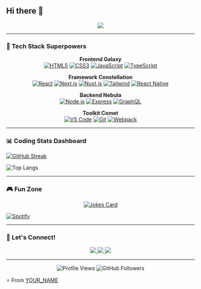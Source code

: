 ## Hi there 👋

<!--
**e45ra/e45ra** is a ✨ _special_ ✨ repository because its `README.md` (this file) appears on your GitHub profile.

Here are some ideas to get you started:

- 🔭 I’m currently working on ...
- 🌱 I’m currently learning ...
- 👯 I’m looking to collaborate on ...
- 🤔 I’m looking for help with ...
- 💬 Ask me about ...
- 📫 How to reach me: ...
- 😄 Pronouns: ...
- ⚡ Fun fact: ...
-->
<p align="center">
  <img src="https://readme-typing-svg.herokuapp.com?font=Fira+Code&size=30&duration=4000&pause=1000&color=67E8F7&center=true&vCenter=true&width=435&lines=Hey+there+%F0%9F%91%8B;I'm+a+Frontend+Wizard+%F0%9F%94%A5;Pixel+Pusher+%F0%9F%92%AA;Framework+Juggler+%F0%9F%A4%AF;Code+Alchemist+%E2%9A%94%EF%B8%8F" />
</p>

---

### 🚀 **Tech Stack Superpowers**

<div align="center">
  
**Frontend Galaxy**  
[![HTML5](https://img.shields.io/badge/-HTML5-E34F26?style=for-the-badge&logo=html5&logoColor=white)](https://developer.mozilla.org/en-US/docs/Web/HTML)
[![CSS3](https://img.shields.io/badge/-CSS3-1572B6?style=for-the-badge&logo=css3&logoColor=white)](https://developer.mozilla.org/en-US/docs/Web/CSS)
[![JavaScript](https://img.shields.io/badge/-JavaScript-F7DF1E?style=for-the-badge&logo=javascript&logoColor=black)](https://developer.mozilla.org/en-US/docs/Web/JavaScript)
[![TypeScript](https://img.shields.io/badge/-TypeScript-3178C6?style=for-the-badge&logo=typescript&logoColor=white)](https://www.typescriptlang.org/)

**Framework Constellation**  
[![React](https://img.shields.io/badge/-React-61DAFB?style=for-the-badge&logo=react&logoColor=black)](https://reactjs.org/)
[![Next.js](https://img.shields.io/badge/-Next.js-000000?style=for-the-badge&logo=next.js&logoColor=white)](https://nextjs.org/)
[![Nuxt.js](https://img.shields.io/badge/-Nuxt.js-00DC82?style=for-the-badge&logo=nuxt.js&logoColor=white)](https://nuxt.com/)
[![Tailwind](https://img.shields.io/badge/-Tailwind_CSS-06B6D4?style=for-the-badge&logo=tailwind-css&logoColor=white)](https://tailwindcss.com/)
[![React Native](https://img.shields.io/badge/-React_Native-61DAFB?style=for-the-badge&logo=react&logoColor=black)](https://reactnative.dev/)
  
**Backend Nebula**  
[![Node.js](https://img.shields.io/badge/-Node.js-339933?style=for-the-badge&logo=node.js&logoColor=white)](https://nodejs.org/)
[![Express](https://img.shields.io/badge/-Express-000000?style=for-the-badge&logo=express&logoColor=white)](https://expressjs.com/)
[![GraphQL](https://img.shields.io/badge/-GraphQL-E10098?style=for-the-badge&logo=graphql&logoColor=white)](https://graphql.org/)

**Toolkit Comet**  
[![VS Code](https://img.shields.io/badge/-VS_Code-007ACC?style=for-the-badge&logo=visual-studio-code&logoColor=white)](https://code.visualstudio.com/)
[![Git](https://img.shields.io/badge/-Git-F05032?style=for-the-badge&logo=git&logoColor=white)](https://git-scm.com/)
[![Webpack](https://img.shields.io/badge/-Webpack-8DD6F9?style=for-the-badge&logo=webpack&logoColor=black)](https://webpack.js.org/)
  
</div>

---

### 📊 **Coding Stats Dashboard**

<!-- GitHub Stats with dynamic gradient -->
[![GitHub Streak](https://streak-stats.demolab.com?user=YOUR_USERNAME&theme=react&background=0D1117&border=67E8F7&dates=67E8F7)](https://git.io/streak-stats)

![Top Langs](https://github-readme-stats.vercel.app/api/top-langs/?username=YOUR_USERNAME&layout=compact&theme=react&bg_color=0D1117&title_color=67E8F7&text_color=FFFFFF)

---

### 🎮 **Fun Zone**

<!-- Random Dev Joke -->
<p align="center">
  <a href="https://readme-jokes.vercel.app">
    <img src="https://readme-jokes.vercel.app/api?bgColor=%230D1117&textColor=%2367E8F7&aColor=%2367E8F7&borderColor=%2367E8F7" alt="Jokes Card" />
  </a>
</p>

<!-- Spotify currently playing -->
[![Spotify](https://spotify-readme-cyan.vercel.app/api/spotify?background_color=0D1117&border_color=67E8F7)](https://open.spotify.com/user/YOUR_SPOTIFY_ID)

---

### 🚨 **Let's Connect!**

<p align="center">
  <a href="https://github.com/YOUR_USERNAME">
    <img src="https://img.shields.io/badge/-GitHub-181717?style=for-the-badge&logo=github&logoColor=white" />
  </a>
  <a href="https://linkedin.com/in/YOUR_LINKEDIN">
    <img src="https://img.shields.io/badge/-LinkedIn-0A66C2?style=for-the-badge&logo=linkedin&logoColor=white" />
  </a>
  <a href="mailto:YOUR_EMAIL">
    <img src="https://img.shields.io/badge/-Email-EA4335?style=for-the-badge&logo=gmail&logoColor=white" />
  </a>
</p>

---

<p align="center">
  <img src="https://komarev.com/ghpvc/?username=YOUR_USERNAME&color=67E8F7&style=flat-square" alt="Profile Views" />
  <img src="https://img.shields.io/github/followers/YOUR_USERNAME?label=Follow&style=social&color=67E8F7" alt="GitHub Followers" />
</p>

⭐️ From [YOUR_NAME](https://github.com/YOUR_USERNAME)
